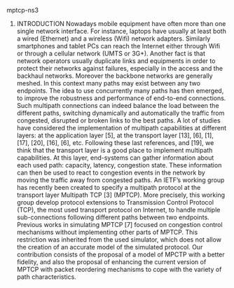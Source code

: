 mptcp-ns3
1. INTRODUCTION
Nowadays mobile equipment have often more than one
single network interface. For instance, laptops have usually
at least both a wired (Ethernet) and a wireless (Wifi) network adapters. Similarly smartphones and tablet PCs can
reach the Internet either through Wifi or through a cellular
network (UMTS or 3G+).
Another fact is that network operators usually duplicate
links and equipments in order to protect their networks
against failures, especially in the access and the backhaul
networks. Moreover the backbone networks are generally
meshed. In this context many paths may exist between any
two endpoints. The idea to use concurrently many paths has
then emerged, to improve the robustness and performance of
end-to-end connections. Such multipath connections can indeed balance the load between the different paths, switching
dynamically and automatically the traffic from congested,
disrupted or broken links to the best paths.
A lot of studies have considered the implementation of
multipath capabilities at different layers: at the application
layer [5], at the transport layer [13], [6], [1], [17], [20], [16],
[6], etc. Following these last references, and [19], we think
that the transport layer is a good place to implement multipath capabilities.
At this layer, end-systems can gather information about
each used path: capacity, latency, congestion state. These
information can then be used to react to congestion events
in the network by moving the traffic away from congested
paths. An IETF’s working group has recently been created
to specify a multipath protocol at the transport layer Multipath TCP [3] (MPTCP). More precisely, this working group
develop protocol extensions to Transmission Control Protocol (TCP), the most used transport protocol on Internet,
to handle multiple sub-connections following different paths
between two endpoints.
Previous works in simulating MPTCP [7] focused on congestion control mechanisms without implementing other parts
of MPTCP. This restriction was inherited from the used
simulator, which does not allow the creation of an accurate
model of the simulated protocol. Our contribution consists
of the proposal of a model of MPCTP with a better fidelity,
and also the proposal of enhancing the current version of
MPTCP with packet reordering mechanisms to cope with
the variety of path characteristics.
